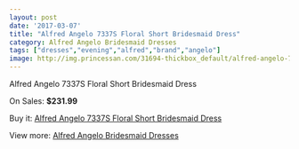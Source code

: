 ```yaml
---
layout: post
date: '2017-03-07'
title: "Alfred Angelo 7337S Floral Short Bridesmaid Dress"
category: Alfred Angelo Bridesmaid Dresses
tags: ["dresses","evening","alfred","brand","angelo"]
image: http://img.princessan.com/31694-thickbox_default/alfred-angelo-7337s-floral-short-bridesmaid-dress.jpg
---
```

Alfred Angelo 7337S Floral Short Bridesmaid Dress

On Sales: **$231.99**
<a href="https://www.princessan.com/en/14403-alfred-angelo-7337s-floral-short-bridesmaid-dress.html"><amp-img layout="responsive" width="600" height="600" src="//img.princessan.com/31694-thickbox_default/alfred-angelo-7337s-floral-short-bridesmaid-dress.jpg" alt="Alfred Angelo 7337S Floral Short Bridesmaid Dress 0" /></a>

Buy it: [Alfred Angelo 7337S Floral Short Bridesmaid Dress](https://www.princessan.com/en/14403-alfred-angelo-7337s-floral-short-bridesmaid-dress.html "Alfred Angelo 7337S Floral Short Bridesmaid Dress")

View more: [Alfred Angelo Bridesmaid Dresses](https://www.princessan.com/en/106- "Alfred Angelo Bridesmaid Dresses")